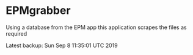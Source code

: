 # EPMgrabber
Using a database from the EPM app this application scrapes the files as required


Latest backup: Sun Sep 8 11:35:01 UTC 2019
